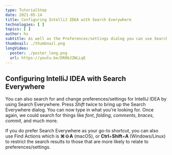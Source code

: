 ```yaml
---
type: TutorialStep
date: 2021-05-14
title: Configuring IntelliJ IDEA with Search Everywhere
technologies: [ ]
topics: [ ]
author: hs
subtitle: As well as the Preferences/settings dialog you can use Search Everywhere to make IntelliJ IDEA your own
thumbnail: ./thumbnail.png
longVideo:
  poster: ./poster_long.png
  url: https://youtu.be/DR0bJZWLLqE
---
```


## Configuring IntelliJ IDEA with Search Everywhere
You can also search for and change preferences/settings for IntelliJ IDEA by using Search Everywhere. Press *Shift* twice to bring up the Search Everywhere dialog. You can now type in what you're looking for. Once again, we could search for things like _font_, _folding_, _comments_, _braces_, _commit_, and much more.

If you do prefer Search Everywhere as your go-to shortcut, you can also use Find Actions which is **⌘⇧A** (macOS), or **Ctrl**+**Shift**+**A** (Windows/Linux) to restrict the search results to those that are more likely to relate to preferences/settings. 
